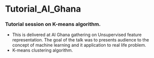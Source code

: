 # Tutorial_AI_Ghana

### Tutorial session on K-means algorithm.

- This is delivered at AI Ghana gathering on Unsupervised feature representation. The goal of the talk was to presents audience to the concept of machine learning and it application to real life problem. 
- K-means clustering algorithm. 
